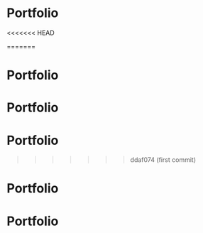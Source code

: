 # Portfolio
<<<<<<< HEAD

=======
# Portfolio
# Portfolio
# Portfolio
>>>>>>> ddaf074 (first commit)
# Portfolio
# Portfolio
